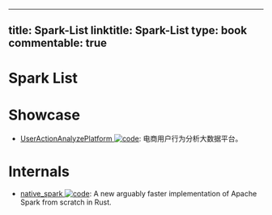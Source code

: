 
---
title: Spark-List
linktitle: Spark-List
type: book
commentable: true
---

# Spark List

# Showcase

- [UserActionAnalyzePlatform ![code](https://martrix-usa.oss-accelerate.aliyuncs.com/logo/code.svg)](https://github.com/oeljeklaus-you/UserActionAnalyzePlatform): 电商用户行为分析大数据平台。

# Internals

- [native_spark ![code](https://martrix-usa.oss-accelerate.aliyuncs.com/logo/code.svg)](https://github.com/rajasekarv/native_spark): A new arguably faster implementation of Apache Spark from scratch in Rust.

    